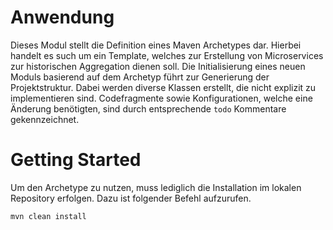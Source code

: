 # Anwendung
Dieses Modul stellt die Definition eines Maven Archetypes dar.
Hierbei handelt es such um ein Template, welches zur Erstellung von Microservices zur historischen Aggregation dienen soll.
Die Initialisierung eines neuen Moduls basierend auf dem Archetyp führt zur Generierung der Projektstruktur.
Dabei werden diverse Klassen erstellt, die nicht explizit zu implementieren sind. Codefragmente sowie Konfigurationen,
welche eine Änderung benötigten, sind durch entsprechende `todo` Kommentare gekennzeichnet.

# Getting Started
Um den Archetype zu nutzen, muss lediglich die Installation im lokalen Repository erfolgen.
Dazu ist folgender Befehl aufzurufen.
```
mvn clean install
```